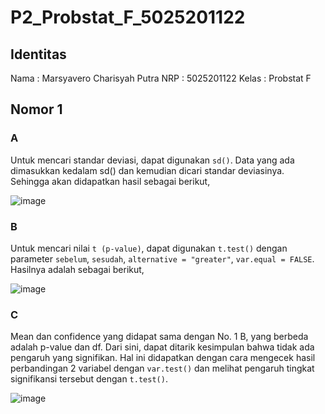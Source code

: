 # P2_Probstat_F_5025201122
## Identitas
Nama : Marsyavero Charisyah Putra
NRP : 5025201122
Kelas : Probstat F

## Nomor 1
### A
Untuk mencari standar deviasi, dapat digunakan `sd()`. Data yang ada dimasukkan kedalam sd() dan kemudian dicari standar deviasinya. Sehingga akan didapatkan hasil sebagai berikut,

![image](https://user-images.githubusercontent.com/72655925/170872031-8ed8f743-7655-481f-b80f-27182904cf7d.png)

### B
Untuk mencari nilai `t (p-value)`, dapat digunakan `t.test()` dengan parameter `sebelum`, `sesudah`, `alternative = "greater"`, `var.equal = FALSE`. Hasilnya adalah sebagai berikut,

![image](https://user-images.githubusercontent.com/72655925/170872151-e2ce0de9-ad7b-4623-8463-1244f33020f1.png)

### C 
Mean dan confidence yang didapat sama dengan No. 1 B, yang berbeda adalah p-value dan df. Dari sini, dapat ditarik kesimpulan bahwa tidak ada pengaruh yang signifikan. Hal ini didapatkan dengan cara mengecek hasil perbandingan 2 variabel dengan `var.test()` dan melihat pengaruh tingkat signifikansi tersebut dengan `t.test()`.

![image](https://user-images.githubusercontent.com/72655925/170872287-f0903987-3c44-41b3-ac32-3bb9f08092fd.png)
